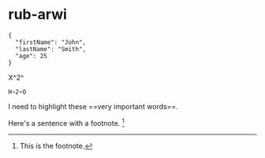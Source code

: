 # rub-arwi

```
{
  "firstName": "John",
  "lastName": "Smith",
  "age": 25
}
```

X^2^ 

 	H~2~O 

I need to highlight these ==very important words==. 

Here's a sentence with a footnote. [^1]

[^1]: This is the footnote. 


